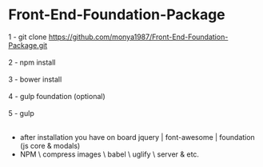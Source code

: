# Front-End-Foundation-Package
1 - git clone https://github.com/monya1987/Front-End-Foundation-Package.git <br><br>
2 - npm install<br><br>
3 - bower install<br><br>
4 - gulp foundation (optional)<br><br>
5 - gulp<br><br>

- after installation you have on board jquery | font-awesome | foundation (js core & modals)
- NPM \ compress images \ babel \ uglify \ server & etc.
